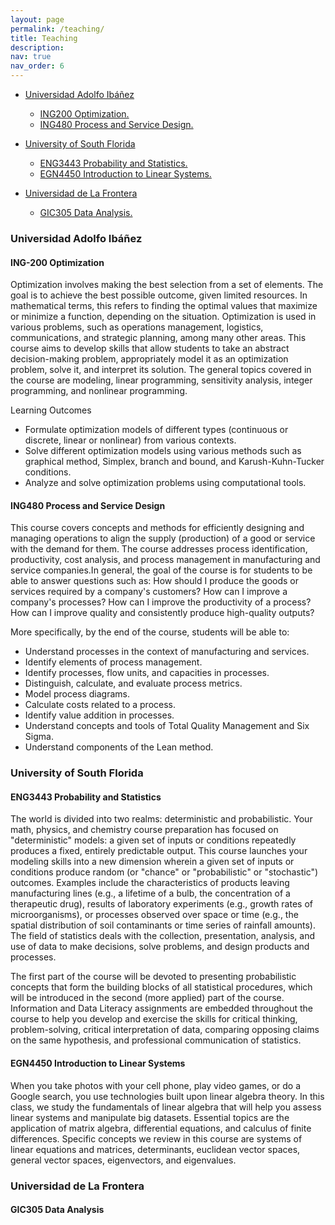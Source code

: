 ```yaml
---
layout: page
permalink: /teaching/
title: Teaching
description: 
nav: true
nav_order: 6
---
```


* [Universidad Adolfo Ibáñez](#UAI)
  * [ING200 Optimization.](#optimization)
  * [ING480 Process and Service Design.](#process)


* [University of South Florida](#USF)
  * [ENG3443 Probability and Statistics.](#prob)
  * [EGN4450 Introduction to Linear Systems.](#linear)

  
* [Universidad de La Frontera](#UFRO)
  * [GIC305 Data Analysis.](#data)

### Universidad Adolfo Ibáñez <a id="UAI"></a>
#### ING-200 Optimization <a id="optimization"></a>
Optimization involves making the best selection from a set of elements. The goal is to achieve the best possible outcome, given limited resources. In mathematical terms, this refers to finding the optimal values that maximize or minimize a function, depending on the situation. Optimization is used in various problems, such as operations management, logistics, communications, and strategic planning, among many other areas. This course aims to develop skills that allow students to take an abstract decision-making problem, appropriately model it as an optimization problem, solve it, and interpret its solution. The general topics covered in the course are modeling, linear programming, sensitivity analysis, integer programming, and nonlinear programming.

Learning Outcomes

* Formulate optimization models of different types (continuous or discrete, linear or nonlinear) from various contexts.
* Solve different optimization models using various methods such as graphical method, Simplex, branch and bound, and Karush-Kuhn-Tucker conditions.
* Analyze and solve optimization problems using computational tools.</p>

#### ING480 Process and Service Design <a id="process"></a>
This course covers concepts and methods for efficiently designing and managing operations to align the supply (production) of a good or service with the demand for them. The course addresses process identification, productivity,  cost analysis, and process management in manufacturing and service companies.In general, the goal of the course is for students to be able to answer questions such as: How should I produce the goods or services required by a company's customers? How can I improve a company's processes? How can I improve the productivity of a process? How can I improve quality and consistently produce high-quality outputs?

More specifically, by the end of the course, students will be able to:
* Understand processes in the context of manufacturing and services.
* Identify elements of process management.
* Identify processes, flow units, and capacities in processes.
* Distinguish, calculate, and evaluate process metrics.
* Model process diagrams.
* Calculate costs related to a process.
* Identify value addition in processes.
* Understand concepts and tools of Total Quality Management and Six Sigma.
* Understand components of the Lean method.

### University of South Florida <a id="USF"></a>
#### ENG3443 Probability and Statistics <a id="prob"></a>
The world is divided into two realms: deterministic and probabilistic. Your math, physics, and chemistry course preparation has focused on "deterministic" models: a given set of inputs or conditions repeatedly produces a fixed, entirely predictable output. This course launches your modeling skills into a new dimension wherein a given set of inputs or conditions produce random (or "chance" or "probabilistic" or "stochastic") outcomes. Examples include the characteristics of products leaving manufacturing lines (e.g., a lifetime of a bulb, the concentration of a therapeutic drug), results of laboratory experiments (e.g., growth rates of microorganisms), or processes observed over space or time (e.g., the spatial distribution of soil contaminants or time series of rainfall amounts). The field of statistics deals with the collection, presentation, analysis, and use of data to make decisions, solve problems, and design products and processes.

The first part of the course will be devoted to presenting probabilistic concepts that form the building blocks of all statistical procedures, which will be introduced in the second (more applied) part of the course. Information and Data Literacy assignments are embedded throughout the course to help you develop and exercise the skills for critical thinking, problem-solving, critical interpretation of data, comparing opposing claims on the same hypothesis, and professional communication of statistics.

#### EGN4450 Introduction to Linear Systems <a id="linear"></a>
When you take photos with your cell phone, play video games, or do a Google search, you use technologies built upon linear algebra theory. In this class, we study the fundamentals of linear algebra that will help you assess linear systems and manipulate big datasets. Essential topics are the application of matrix algebra, differential equations, and calculus of finite differences. Specific concepts we review in this course are systems of linear equations and matrices, determinants, euclidean vector spaces, general vector spaces, eigenvectors, and eigenvalues. 


### Universidad de La Frontera <a id="UFRO"></a>
#### GIC305 Data Analysis <a id="data"></a>


